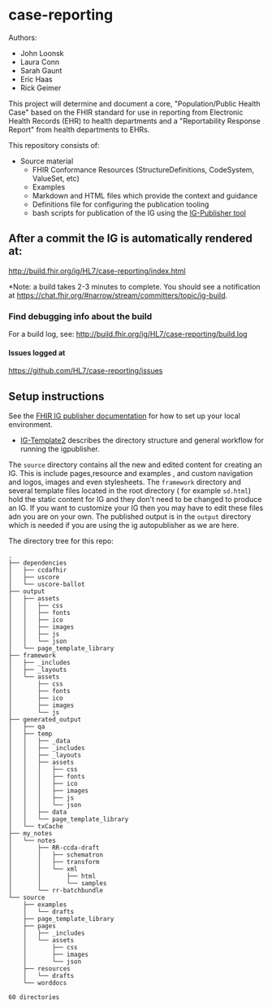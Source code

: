 # case-reporting

Authors:

- John Loonsk
- Laura Conn
- Sarah Gaunt
- Eric Haas
- Rick Geimer

This project will determine and document a core, "Population/Public Health Case" based on the FHIR standard for use in reporting from Electronic Health Records (EHR) to health departments and a "Reportability Response Report" from health departments to EHRs.

This repository consists of:

- Source material
  - FHIR Conformance Resources (StructureDefinitions, CodeSystem, ValueSet, etc)
  - Examples
  - Markdown and HTML files which provide the context and guidance
  - Definitions file for configuring the publication tooling
  - bash scripts for publication of the IG using the [IG-Publisher tool](http://wiki.hl7.org/index.php?title=IG_Publisher_Documentation)


## After a commit the IG is automatically rendered at:

http://build.fhir.org/ig/HL7/case-reporting/index.html

*Note: a build takes 2-3 minutes to complete. You should see a notification at https://chat.fhir.org/#narrow/stream/committers/topic/ig-build.

### Find debugging info about the build

For a build log, see:
http://build.fhir.org/ig/HL7/case-reporting/build.log

#### Issues logged at

https://github.com/HL7/case-reporting/issues


## Setup instructions

See the [FHIR IG publisher documentation](http://wiki.hl7.org/index.php?title=IG_Publisher_Documentation)  for how to set up your local environment.

- [IG-Template2](https://github.com/Healthedata1/IG-Template2) describes the directory structure and general workflow for running the igpublisher.

The `source` directory contains all the new and edited content for creating an IG. This is include pages,resource and examples , and custom navigation and logos, images and even stylesheets. The `framework` directory and several template files located in the root directory ( for example `sd.html`) hold the static content for IG and they don't need to be changed to produce an IG. If you want to customize your IG then you may have to edit these files adn you are on your own. The published output is in the `output` directory which is needed if you are using the ig autopublisher as we are here.

The directory tree for this repo:

~~~
.
├── dependencies
│   ├── ccdafhir
│   ├── uscore
│   └── uscore-ballot
├── output
│   ├── assets
│   │   ├── css
│   │   ├── fonts
│   │   ├── ico
│   │   ├── images
│   │   ├── js
│   │   └── json
│   └── page_template_library
├── framework
│   ├── _includes
│   ├── _layouts
│   └── assets
│       ├── css
│       ├── fonts
│       ├── ico
│       ├── images
│       └── js
├── generated_output
│   ├── qa
│   ├── temp
│   │   ├── _data
│   │   ├── _includes
│   │   ├── _layouts
│   │   ├── assets
│   │   │   ├── css
│   │   │   ├── fonts
│   │   │   ├── ico
│   │   │   ├── images
│   │   │   ├── js
│   │   │   └── json
│   │   ├── data
│   │   └── page_template_library
│   └── txCache
├── my_notes
│   └── notes
│       ├── RR-ccda-draft
│       │   ├── schematron
│       │   ├── transform
│       │   └── xml
│       │       ├── html
│       │       └── samples
│       └── rr-batchbundle
└── source
    ├── examples
    │   └── drafts
    ├── page_template_library
    ├── pages
    │   ├── _includes
    │   └── assets
    │       ├── css
    │       ├── images
    │       └── json
    ├── resources
    │   └── drafts
    └── worddocs

60 directories

~~~
